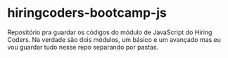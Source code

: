 # hiringcoders-bootcamp-js

Repositório pra guardar os códigos do módulo de JavaScript do Hiring Coders. Na verdade são dois módulos, um básico e um avançado mas eu vou guardar tudo nesse repo separando por pastas.
